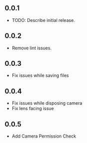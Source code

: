 ## 0.0.1

* TODO: Describe initial release.

## 0.0.2

* Remove lint issues.


## 0.0.3

* Fix issues while saving files


## 0.0.4

* Fix issues while disposing camera
* Fix lens facing issue


## 0.0.5

* Add Camera Permission Check